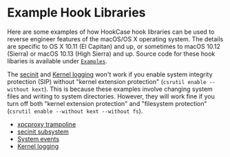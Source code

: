 # Example Hook Libraries

Here are some examples of how HookCase hook libraries can be used to
reverse engineer features of the macOS/OS X operating system.  The
details are specific to OS X 10.11 (El Capitan) and up, or sometimes
to macOS 10.12 (Sierra) or macOS 10.13 (High Sierra) and up.  Source
code for these hook libaries is available under
[`Examples`](Examples/).

The
[secinit](examples-secinit.md) and [Kernel logging](examples-kernel-logging.md)
won't work if you enable system integrity protection (SIP) without
"kernel extension protection" (`csrutil enable --without kext`).  This
is because these examples involve changing system files and writing to
system directories.  However, they will work fine if you turn off both
"kernel extension protection" and "filesystem protection" (`csrutil
enable --without kext --without fs`).

* [xpcproxy trampoline](examples-xpcproxy.md)
* [secinit subsystem](examples-secinit.md)
* [System events](examples-events.md)
* [Kernel logging](examples-kernel-logging.md)

